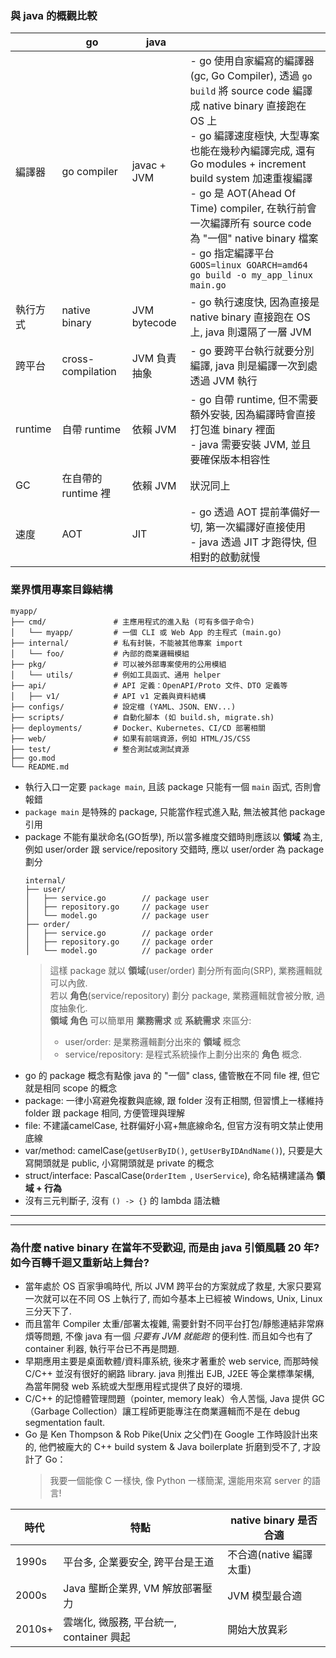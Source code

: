 ### 與 java 的概觀比較

|         | go                | java         |                                                                                                                                                                                                                                                                                                                                                   |
|---------|-------------------|--------------|---------------------------------------------------------------------------------------------------------------------------------------------------------------------------------------------------------------------------------------------------------------------------------------------------------------------------------------------------|
| 編譯器     | go compiler       | javac + JVM  | - go 使用自家編寫的編譯器(gc, Go Compiler), 透過 `go build` 將 source code 編譯成 native binary 直接跑在 OS 上 <br/> - go 編譯速度極快, 大型專案也能在幾秒內編譯完成, 還有 Go modules + increment build system 加速重複編譯 <br/> - go 是 AOT(Ahead Of Time) compiler, 在執行前會一次編譯所有 source code 為 "一個" native binary 檔案 <br/> - go 指定編譯平台 `GOOS=linux GOARCH=amd64 go build -o my_app_linux main.go` |
| 執行方式    | native binary     | JVM bytecode | - go 執行速度快, 因為直接是 native binary 直接跑在 OS 上, java 則還隔了一層 JVM                                                                                                                                                                                                                                                                                        |
| 跨平台     | cross-compilation | JVM 負責抽象     | - go 要跨平台執行就要分別編譯, java 則是編譯一次到處透過 JVM 執行                                                                                                                                                                                                                                                                                                         
| runtime | 自帶 runtime        | 依賴 JVM       | - go 自帶 runtime, 但不需要額外安裝, 因為編譯時會直接打包進 binary 裡面 <br/> - java 需要安裝 JVM, 並且要確保版本相容性                                                                                                                                                                                                                                                                |
| GC      | 在自帶的 runtime 裡    | 依賴 JVM       | 狀況同上                                                                                                                                                                                                                                                                                                                                              |
| 速度      | AOT               | JIT          | - go 透過 AOT 提前準備好一切, 第一次編譯好直接使用<br/> - java 透過 JIT 才跑得快, 但相對的啟動就慢                                                                                                                                                                                                                                                                                 |

### 業界慣用專案目錄結構

```
myapp/
├── cmd/               # 主應用程式的進入點 (可有多個子命令)
│   └── myapp/         # 一個 CLI 或 Web App 的主程式 (main.go)
├── internal/          # 私有封裝，不能被其他專案 import
│   └── foo/           # 內部的商業邏輯模組
├── pkg/               # 可以被外部專案使用的公用模組
│   └── utils/         # 例如工具函式、通用 helper
├── api/               # API 定義：OpenAPI/Proto 文件、DTO 定義等
│   ├── v1/            # API v1 定義與資料結構
├── configs/           # 設定檔 (YAML、JSON、ENV...)
├── scripts/           # 自動化腳本 (如 build.sh, migrate.sh)
├── deployments/       # Docker、Kubernetes、CI/CD 部署相關
├── web/               # 如果有前端資源，例如 HTML/JS/CSS
├── test/              # 整合測試或測試資源
├── go.mod
└── README.md
```

- 執行入口一定要 `package main`, 且該 package 只能有一個 `main` 函式, 否則會報錯
- `package main` 是特殊的 package, 只能當作程式進入點, 無法被其他 package 引用
- package 不能有巢狀命名(GO哲學), 所以當多維度交錯時則應該以 **領域** 為主, 例如 user/order 跟 service/repository 交錯時, 應以 user/order 為 package
  劃分
  ```
  internal/
  ├── user/
  │   ├── service.go        // package user
  │   ├── repository.go     // package user
  │   └── model.go          // package user
  ├── order/
  │   ├── service.go        // package order
  │   ├── repository.go     // package order
  │   └── model.go          // package order
  ```
  > 這樣 package 就以 **領域**(user/order) 劃分所有面向(SRP), 業務邏輯就可以內斂. \
  > 若以 **角色**(service/repository) 劃分 package, 業務邏輯就會被分散, 過度抽象化. \
  > **領域** **角色** 可以簡單用 **業務需求** 或 **系統需求** 來區分:
  > - user/order: 是業務邏輯劃分出來的 **領域** 概念
  > - service/repository: 是程式系統操作上劃分出來的 **角色** 概念.
- go 的 package 概念有點像 java 的 "一個" class, 儘管散在不同 file 裡, 但它就是相同 scope 的概念
- package: 一律小寫避免複數與底線, 跟 folder 沒有正相關, 但習慣上一樣維持 folder 跟 package 相同, 方便管理與理解
- file: 不建議camelCase, 社群偏好小寫+無底線命名, 但官方沒有明文禁止使用底線
- var/method: camelCase(`getUserByID()`, `getUserByIDAndName()`), 只要是大寫開頭就是 public, 小寫開頭就是 private 的概念
- struct/interface: PascalCase(`OrderItem `, `UserService`), 命名結構建議為 **領域 + 行為**
- 沒有三元判斷子, 沒有 `() -> {}` 的 lambda 語法糖

---



---

### 為什麼 native binary 在當年不受歡迎, 而是由 java 引領風騷 20 年? 如今百轉千迴又重新站上舞台?

- 當年處於 OS 百家爭鳴時代, 所以 JVM 跨平台的方案就成了救星, 大家只要寫一次就可以在不同 OS 上執行了, 而如今基本上已經被 Windows, Unix, Linux 三分天下了.
- 而且當年 Compiler 太重/部署太複雜, 需要針對不同平台打包/靜態連結非常麻煩等問題, 不像 java 有一個 *只要有 JVM 就能跑* 的便利性. 而且如今也有了
  container 利器, 執行平台已不再是問題.
- 早期應用主要是桌面軟體/資料庫系統, 後來才著重於 web service, 而那時候 C/C++ 並沒有很好的網路 library. java 則推出 EJB, J2EE 等企業標準架構, 為當年開發
  web 系統或大型應用程式提供了良好的環境.
- C/C++ 的記憶體管理問題（pointer, memory leak）令人苦惱, Java 提供 GC（Garbage Collection）讓工程師更能專注在商業邏輯而不是在 debug segmentation fault.
- Go 是 Ken Thompson & Rob Pike(Unix 之父們)在 Google 工作時設計出來的, 他們被龐大的 C++ build system & Java boilerplate 折磨到受不了, 才設計了 Go：
  > 我要一個能像 C 一樣快, 像 Python 一樣簡潔, 還能用來寫 server 的語言!

| 時代     | 特點                           | native binary 是否合適 |
|--------|------------------------------|--------------------|
| 1990s  | 平台多, 企業要安全, 跨平台是王道           | 不合適(native 編譯太重)   |
| 2000s  | Java 壟斷企業界, VM 解放部署壓力        | JVM 模型最合適          |
| 2010s+ | 雲端化, 微服務, 平台統一, container 興起 | 開始大放異彩             |